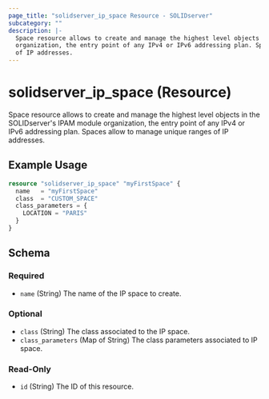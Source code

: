```yaml
---
page_title: "solidserver_ip_space Resource - SOLIDserver"
subcategory: ""
description: |-
  Space resource allows to create and manage the highest level objects in the SOLIDserver's IPAM module
  organization, the entry point of any IPv4 or IPv6 addressing plan. Spaces allow to manage unique ranges
  of IP addresses.
---
```


# solidserver_ip_space (Resource)

Space resource allows to create and manage the highest level objects in the SOLIDserver's IPAM module
organization, the entry point of any IPv4 or IPv6 addressing plan. Spaces allow to manage unique ranges
of IP addresses.

## Example Usage

```terraform
resource "solidserver_ip_space" "myFirstSpace" {
  name   = "myFirstSpace"
  class  = "CUSTOM_SPACE"
  class_parameters = {
    LOCATION = "PARIS"
  }
}
```
<!-- schema generated by tfplugindocs -->
## Schema

### Required

- `name` (String) The name of the IP space to create.

### Optional

- `class` (String) The class associated to the IP space.
- `class_parameters` (Map of String) The class parameters associated to IP space.

### Read-Only

- `id` (String) The ID of this resource.

